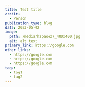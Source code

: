 ```yaml
---
title: Test title
credit:
  - Person
publication_type: blog
date: 2023-05-02
image:
  path: /media/hzpaoez7_400x400.jpg
  alt: alt text
primary_link: https://google.com
other_links:
  - https://google.com
  - https://google.com
  - https://google.com
tags:
  - tag1
  - tag2
---
```

